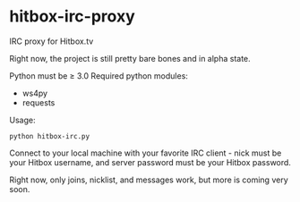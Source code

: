 # hitbox-irc-proxy
IRC proxy for Hitbox.tv

Right now, the project is still pretty bare bones and in alpha state.

Python must be ≥ 3.0
Required python modules:
- ws4py
- requests

Usage:
````
python hitbox-irc.py
````

Connect to your local machine with your favorite IRC client - nick must be your Hitbox username, and server password must be your Hitbox password.

Right now, only joins, nicklist, and messages work, but more is coming very soon.
